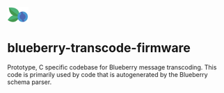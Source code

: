 <img src="https://github.com/bluerobotics/blueberry-schema-parser/blob/main/src/com/bluerobotics/blueberry/schema/parser/resources/Project%20Blueberry%20Logo.png" width="48">

# blueberry-transcode-firmware
Prototype, C specific codebase for Blueberry message transcoding. This code is primarily used by code that is autogenerated by the Blueberry schema parser.
